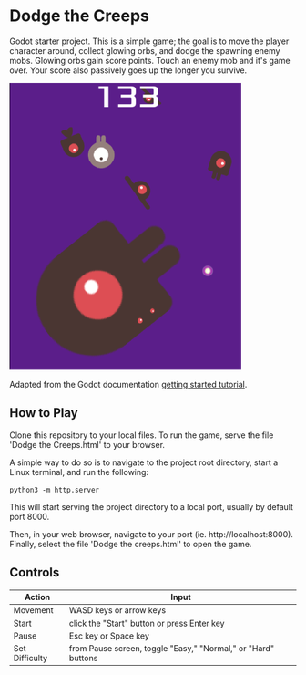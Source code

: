 # Dodge the Creeps
 Godot starter project. This is a simple game; the goal is to move the player character around, collect glowing orbs, and dodge the spawning enemy mobs. Glowing orbs gain score points. Touch an enemy mob and it's game over. Your score also passively goes up the longer you survive.
 
 ![screenshot from game](screenshot.png)

 Adapted from the Godot documentation [getting started tutorial](https://docs.godotengine.org/en/stable/getting_started/first_2d_game/index.html). 

 ## How to Play

 Clone this repository to your local files. To run the game, serve the file 'Dodge the Creeps.html' to your browser.

 A simple way to do so is to navigate to the project root directory, start a Linux terminal, and run the following:
 ```
 python3 -m http.server
```
 This will start serving the project directory to a local port, usually by default port 8000.
 
 Then, in your web browser, navigate to your port (ie. http://localhost:8000). Finally, select the file 'Dodge the creeps.html' to open the game.

 ## Controls
 | Action | Input |
| --- | --- |
| Movement | WASD keys or arrow keys |
| Start | click the "Start" button or press Enter key |
| Pause | Esc key or Space key |
| Set Difficulty | from Pause screen, toggle "Easy," "Normal," or "Hard" buttons |
